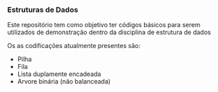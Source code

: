 ### Estruturas de Dados
Este repositório tem como objetivo ter códigos básicos para serem utilizados de demonstração dentro da disciplina de estrutura de dados

Os as codificações atualmente presentes são: 

- Pilha
- Fila
- Lista duplamente encadeada
- Arvore binária (não balanceada)